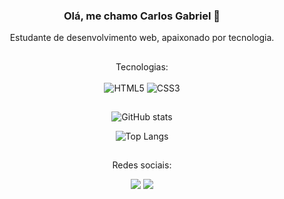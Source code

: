 <div align="center">

### Olá, me chamo Carlos Gabriel 👋<br/>
Estudante de desenvolvimento web, apaixonado por tecnologia.

##

Tecnologias: <br/>
<br/>
<img alt="HTML5" src="https://img.shields.io/badge/HTML5-E34F26?style=for-the-badge&logo=html5&logoColor=white">
<img alt="CSS3" src="https://img.shields.io/badge/CSS3-1572B6?style=for-the-badge&logo=css3&logoColor=white">

##

![GitHub stats](https://github-readme-stats.vercel.app/api?username=carlsgabriel&show_icons=true&theme=dracula)

![Top Langs](https://github-readme-stats.vercel.app/api/top-langs/?username=carlsgabriel&layout=compact)

##

Redes sociais:
<div> 
  <a href="https://www.linkedin.com/in/carlos-gabriel-539302315/" target="_blank"><img src="https://img.shields.io/badge/-LinkedIn-%230077B5?style=for-the-badge&logo=linkedin&logoColor=white" target="_blank"></a> 
  <a href="mailto:gomescarlosleite@gmail.com"><img src="https://img.shields.io/badge/-Gmail-%23333?style=for-the-badge&logo=gmail&logoColor=white" target="_blank"></a>
</div>

</div>

